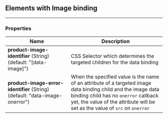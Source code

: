 ## Elements with Image binding
___
### Properties
| Name | Description |
| ---- | ----------- |
| **product-image-identifier**&nbsp;(String) (default: "[data-image]") | CSS Selector which determines the targeted children for the data binding |
| **product-image-error-identifier**&nbsp;(String) (default: "data-image-onerror") | When the specified value is the name of an attribute of a targeted image data binding child and the image data binding child has no `onerror` callback yet, the value of the attribute will be set as the value of `src` on `onerror` |
